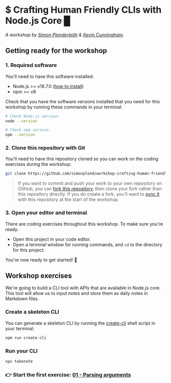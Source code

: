 # $ Crafting Human Friendly CLIs with Node.js Core █

_A workshop by [Simon Plenderleith](https://twitter.com/simonplend) &
[Kevin Cunningham](https://twitter.com/dolearning/)._

## Getting ready for the workshop

### 1. Required software

You'll need to have this software installed:

- Node.js >= v18.7.0 ([how to install](https://nodejs.dev/en/learn/how-to-install-nodejs/))
- npm >= v8

Check that you have the software versions installed that you need for this workshop
by running these commands in your terminal:

```sh
# Check Node.js version.
node --version

# Check npm version.
npm --version
```

### 2. Clone this repository with Git

You'll need to have this repository cloned so you can work on the coding
exercises during the workshop:

```sh
git clone https://github.com/simonplend/workshop-crafting-human-friendly-clis.git
```

> If you want to commit and push your work to your own repository on GitHub,
> you can [fork this repository](https://docs.github.com/en/get-started/quickstart/fork-a-repo),
> then clone your fork rather than this repository directly.
> If you do create a fork, you'll want to
> [sync it](https://docs.github.com/en/pull-requests/collaborating-with-pull-requests/working-with-forks/syncing-a-fork)
> with this repository at the start of the workshop.

### 3. Open your editor and terminal

There are coding exercises throughout this workshop. To make sure you're ready:

- Open this project in your code editor.
- Open a terminal window for running commands, and `cd` to the directory for
  this project.

You're now ready to get started! 🚀

## Workshop exercises

We're going to build a CLI tool with APIs that are available in Node.js core.
This tool will allow us to input notes and store them as daily notes in Markdown
files.

### Create a skeleton CLI

You can generate a skeleton CLI by running the [create-cli](./create-cli)
shell script in your terminal:

```bash
npm run create-cli
```

### Run your CLI

```bash
npx takenote
```

### 👉 Start the first exercise: [01 - Parsing arguments](./exercises/01-parsing-arguments.md)
